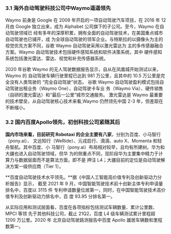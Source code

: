 ### 3.1 海外自动驾驶科技公司中Waymo遥遥领先

Waymo 前身是 Google 在 2009 年开启的一项自动驾驶汽车项目，在 2016 年 12 月由 Google 独立出来，成为 Alphabet 公司旗下的子公司。至今，Waymo 在自动驾驶领域已 经有多年的深厚积累，拥有全面的自动驾驶技术，在美国重点城市自动驾驶也已铺开，成 为全球自动驾驶的领军企业。与特斯拉的以摄像头为主的视觉优先方案不同，谷歌 Waymo 自动驾驶采用以激光雷达为 主的多传感器融合方案。Waymo 自动驾驶技术包括硬件感知系统和软件决策系统，其中 硬件感知系统包括激光雷达、雷达、视觉和补充传感器系统。

2020 年谷歌 Waymo 的无人驾驶数据报告显示，自从在凤凰城开始测试以来，Waymo 的 自动驾驶车辆行驶里程已达到 981 万公里，且其中的 10.5 万公里是完全没有人类驾驶的 “完全自动驾驶”状态。 谷歌 Waymo 自动驾驶盈利模式包括自动驾驶出租业务（Waymo One），自动驾驶卡车业 务（Waymo Via）、硬件销售（自研的激光雷达）和“最后一公里”城市交通服务。 激光雷达是 Waymo 最重要的技术壁垒，从自动驾驶核心技术来看,Waymo 仍然领先中国 2-3 年，但差距在不断缩小。

### 3.2 国内百度Apollo领先，初创科技公司紧随其后

**国内市场来看，目前研究 Robotaxi 的企业主要有八家**，分别为百度、小马智行（pony.ai）、 文远知行（WeRide）、元戎启行、滴滴、auto X、Momenta 和轻舟智航。其中百度、小 马智行（pony.ai）布局相对较早，且均有所建树。华为和大疆也进入自动驾驶领域，但华 为的侧重点不同，现阶段华为主要集中精力于计算力与数据层面而不是算法方面，即不是 押注 L4；大疆目前的定位是自动驾驶解决方案一级供应商（Tier 1）。

**百度自动驾驶技术水平领先。**据《中国人工智能高价值专利及创新驱动力分析报告》显示， 截至 2021 年 9 月，中国智能驾驶技术前十创新主体专利申请量排名中，百度以 3115 件 专利申请数量位居第一，同时，在中国智能驾驶技术高价值专利及创新驱动力排名中，百 度 93.95 分排名第一。

从实际应用和测试层面看，百度在各项指标包括测试车辆数量、累计公里数、MPCI 等领 先于其他科技公司，截止 21Q2，百度 L4 级车辆测试累计里程超 1200 万公里。2020 年 北京自动驾驶路测报告中百度 Apollo 雄居车辆数和里程数第一。